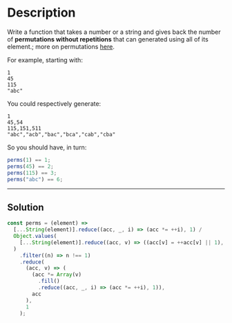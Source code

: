 # Description

Write a function that takes a number or a string and gives back the number of **permutations without repetitions** that can generated using all of its element.; more on permutations [here](https://en.wikipedia.org/wiki/Permutation).

For example, starting with:

```
1
45
115
"abc"
```

You could respectively generate:

```
1
45,54
115,151,511
"abc","acb","bac","bca","cab","cba"
```

So you should have, in turn:

```js
perms(1) == 1;
perms(45) == 2;
perms(115) == 3;
perms("abc") == 6;
```

---

## Solution

```js
const perms = (element) =>
  [...String(element)].reduce((acc, _, i) => (acc *= ++i), 1) /
  Object.values(
    [...String(element)].reduce((acc, v) => ((acc[v] = ++acc[v] || 1), acc), {})
  )
    .filter((n) => n !== 1)
    .reduce(
      (acc, v) => (
        (acc *= Array(v)
          .fill()
          .reduce((acc, _, i) => (acc *= ++i), 1)),
        acc
      ),
      1
    );
```
